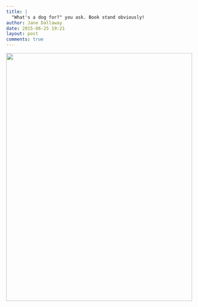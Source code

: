 ```yaml
---
title: |
  "What's a dog for?" you ask. Book stand obviously!
author: Jane Dallaway
date: 2015-06-25 19:21
layout: post
comments: true
---
```


<div><a href="http://static.skitters.dallaway.com/tp_IMG_2217.JPG"><img src="http://static.skitters.dallaway.com/tp_thumb_IMG_2217.JPG" width="500" height="667"/></a></div>








